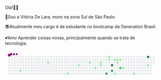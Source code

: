 Olá!🌈🌞

👩Sou a Vitória De Lara, moro na zona Sul de São Paulo.

📚Atualmente meu cargo é de estudante no bootcamp da Generation Brasil.

💕Amo Aprender coisas novas, principalmente quando se trata de tecnologia.




  
  
  
  
<svg viewBox="-16 -32 880 192" width="880" height="192" xmlns="http://www.w3.org/2000/svg"><style>@keyframes c0{5.4%{fill:var(--c1)}5.42%,to{fill:var(--ce)}}@keyframes c1{12.42%{fill:var(--c1)}12.44%,to{fill:var(--ce)}}@keyframes c2{18.37%{fill:var(--c1)}18.39%,to{fill:var(--ce)}}@keyframes c3{22.15%{fill:var(--c1)}22.17%,to{fill:var(--ce)}}@keyframes c4{24.85%{fill:var(--c1)}24.87%,to{fill:var(--ce)}}@keyframes c5{29.18%{fill:var(--c1)}29.2%,to{fill:var(--ce)}}@keyframes c6{27.02%{fill:var(--c1)}27.04%,to{fill:var(--ce)}}@keyframes c7{27.56%{fill:var(--c1)}27.58%,to{fill:var(--ce)}}@keyframes c8{60.53%{fill:var(--c3)}60.55%,to{fill:var(--ce)}}@keyframes c9{34.04%{fill:var(--c1)}34.06%,to{fill:var(--ce)}}@keyframes ca{33.5%{fill:var(--c1)}33.52%,to{fill:var(--ce)}}@keyframes cb{63.23%{fill:var(--c4)}63.25%,to{fill:var(--ce)}}@keyframes cc{58.91%{fill:var(--c3)}58.93%,to{fill:var(--ce)}}@keyframes cd{35.67%{fill:var(--c1)}35.69%,to{fill:var(--ce)}}@keyframes ce{42.69%{fill:var(--c1)}42.71%,to{fill:var(--ce)}}@keyframes cf{36.21%{fill:var(--c1)}36.23%,to{fill:var(--ce)}}@keyframes cg{37.83%{fill:var(--c1)}37.85%,to{fill:var(--ce)}}@keyframes ch{36.75%{fill:var(--c1)}36.77%,to{fill:var(--ce)}}@keyframes ci{56.75%{fill:var(--c2)}56.77%,to{fill:var(--ce)}}@keyframes cj{39.99%{fill:var(--c1)}40.01%,to{fill:var(--ce)}}@keyframes ck{46.48%{fill:var(--c1)}46.5%,to{fill:var(--ce)}}@keyframes cl{71.88%{fill:var(--c4)}71.9%,to{fill:var(--ce)}}@keyframes cm{50.8%{fill:var(--c1)}50.82%,to{fill:var(--ce)}}@keyframes u0{5.4%{transform:scale(0,1)}12.42%,5.42%{transform:scale(.06,1)}12.44%,18.37%{transform:scale(.11,1)}18.39%,22.15%{transform:scale(.17,1)}22.17%,24.85%{transform:scale(.22,1)}24.87%,27.02%{transform:scale(.28,1)}27.04%,27.56%{transform:scale(.33,1)}27.58%,29.18%{transform:scale(.39,1)}29.2%,33.5%{transform:scale(.44,1)}33.52%,34.04%{transform:scale(.5,1)}34.06%,35.67%{transform:scale(.56,1)}35.69%,36.21%{transform:scale(.61,1)}36.23%,36.75%{transform:scale(.67,1)}36.77%,37.83%{transform:scale(.72,1)}37.85%,39.99%{transform:scale(.78,1)}40.01%,42.69%{transform:scale(.83,1)}42.71%,46.48%{transform:scale(.89,1)}46.5%,50.8%{transform:scale(.94,1)}50.82%,to{transform:scale(1,1)}}@keyframes u1{56.75%{transform:scale(0,1)}56.77%,to{transform:scale(1,1)}}@keyframes u2{58.91%{transform:scale(0,1)}58.93%,60.53%{transform:scale(.5,1)}60.55%,to{transform:scale(1,1)}}@keyframes u3{63.23%{transform:scale(0,1)}63.25%,71.88%{transform:scale(.5,1)}71.9%,to{transform:scale(1,1)}}@keyframes s0{0%,99.46%{transform:translate(0,-16px)}.54%{transform:translate(0,0)}2.7%{transform:translate(64px,0)}5.41%{transform:translate(64px,80px)}10.81%{transform:translate(224px,80px)}12.43%{transform:translate(224px,32px)}16.22%{transform:translate(336px,32px)}18.38%{transform:translate(336px,96px)}20.54%{transform:translate(400px,96px)}22.16%{transform:translate(400px,48px)}24.32%{transform:translate(464px,48px)}24.86%{transform:translate(464px,32px)}27.03%{transform:translate(528px,32px)}27.57%{transform:translate(528px,48px)}28.65%{transform:translate(496px,48px)}29.19%{transform:translate(496px,64px)}31.89%{transform:translate(576px,64px)}34.05%{transform:translate(576px,0)}35.14%{transform:translate(608px,0)}35.68%{transform:translate(608px,16px)}36.76%{transform:translate(640px,16px)}37.3%{transform:translate(640px,32px)}37.84%{transform:translate(624px,32px)}38.38%{transform:translate(624px,48px)}39.46%{transform:translate(656px,48px)}40.54%{transform:translate(656px,80px)}42.16%{transform:translate(608px,80px)}42.7%{transform:translate(608px,96px)}49.19%{transform:translate(800px,96px)}50.81%,70.27%{transform:translate(800px,48px)}56.22%{transform:translate(640px,48px)}56.76%{transform:translate(640px,64px)}58.38%{transform:translate(592px,64px)}58.92%{transform:translate(592px,80px)}60%{transform:translate(560px,80px)}60.54%{transform:translate(560px,96px)}61.62%{transform:translate(592px,96px)}63.24%{transform:translate(592px,48px)}71.89%{transform:translate(800px,0)}95.68%{transform:translate(96px,0)}96.22%{transform:translate(96px,-16px)}}@keyframes s1{0%,99.46%{transform:translate(16px,-16px)}.54%{transform:translate(0,-16px)}1.08%{transform:translate(0,0)}3.24%{transform:translate(64px,0)}5.95%{transform:translate(64px,80px)}11.35%{transform:translate(224px,80px)}12.97%{transform:translate(224px,32px)}16.76%{transform:translate(336px,32px)}18.92%{transform:translate(336px,96px)}21.08%{transform:translate(400px,96px)}22.7%{transform:translate(400px,48px)}24.86%{transform:translate(464px,48px)}25.41%{transform:translate(464px,32px)}27.57%{transform:translate(528px,32px)}28.11%{transform:translate(528px,48px)}29.19%{transform:translate(496px,48px)}29.73%{transform:translate(496px,64px)}32.43%{transform:translate(576px,64px)}34.59%{transform:translate(576px,0)}35.68%{transform:translate(608px,0)}36.22%{transform:translate(608px,16px)}37.3%{transform:translate(640px,16px)}37.84%{transform:translate(640px,32px)}38.38%{transform:translate(624px,32px)}38.92%{transform:translate(624px,48px)}40%{transform:translate(656px,48px)}41.08%{transform:translate(656px,80px)}42.7%{transform:translate(608px,80px)}43.24%{transform:translate(608px,96px)}49.73%{transform:translate(800px,96px)}51.35%,70.81%{transform:translate(800px,48px)}56.76%{transform:translate(640px,48px)}57.3%{transform:translate(640px,64px)}58.92%{transform:translate(592px,64px)}59.46%{transform:translate(592px,80px)}60.54%{transform:translate(560px,80px)}61.08%{transform:translate(560px,96px)}62.16%{transform:translate(592px,96px)}63.78%{transform:translate(592px,48px)}72.43%{transform:translate(800px,0)}96.22%{transform:translate(96px,0)}96.76%{transform:translate(96px,-16px)}}@keyframes s2{0%,99.46%{transform:translate(32px,-16px)}1.08%{transform:translate(0,-16px)}1.62%{transform:translate(0,0)}3.78%{transform:translate(64px,0)}6.49%{transform:translate(64px,80px)}11.89%{transform:translate(224px,80px)}13.51%{transform:translate(224px,32px)}17.3%{transform:translate(336px,32px)}19.46%{transform:translate(336px,96px)}21.62%{transform:translate(400px,96px)}23.24%{transform:translate(400px,48px)}25.41%{transform:translate(464px,48px)}25.95%{transform:translate(464px,32px)}28.11%{transform:translate(528px,32px)}28.65%{transform:translate(528px,48px)}29.73%{transform:translate(496px,48px)}30.27%{transform:translate(496px,64px)}32.97%{transform:translate(576px,64px)}35.14%{transform:translate(576px,0)}36.22%{transform:translate(608px,0)}36.76%{transform:translate(608px,16px)}37.84%{transform:translate(640px,16px)}38.38%{transform:translate(640px,32px)}38.92%{transform:translate(624px,32px)}39.46%{transform:translate(624px,48px)}40.54%{transform:translate(656px,48px)}41.62%{transform:translate(656px,80px)}43.24%{transform:translate(608px,80px)}43.78%{transform:translate(608px,96px)}50.27%{transform:translate(800px,96px)}51.89%,71.35%{transform:translate(800px,48px)}57.3%{transform:translate(640px,48px)}57.84%{transform:translate(640px,64px)}59.46%{transform:translate(592px,64px)}60%{transform:translate(592px,80px)}61.08%{transform:translate(560px,80px)}61.62%{transform:translate(560px,96px)}62.7%{transform:translate(592px,96px)}64.32%{transform:translate(592px,48px)}72.97%{transform:translate(800px,0)}96.76%{transform:translate(96px,0)}97.3%{transform:translate(96px,-16px)}}@keyframes s3{0%,99.46%{transform:translate(48px,-16px)}1.62%{transform:translate(0,-16px)}2.16%{transform:translate(0,0)}4.32%{transform:translate(64px,0)}7.03%{transform:translate(64px,80px)}12.43%{transform:translate(224px,80px)}14.05%{transform:translate(224px,32px)}17.84%{transform:translate(336px,32px)}20%{transform:translate(336px,96px)}22.16%{transform:translate(400px,96px)}23.78%{transform:translate(400px,48px)}25.95%{transform:translate(464px,48px)}26.49%{transform:translate(464px,32px)}28.65%{transform:translate(528px,32px)}29.19%{transform:translate(528px,48px)}30.27%{transform:translate(496px,48px)}30.81%{transform:translate(496px,64px)}33.51%{transform:translate(576px,64px)}35.68%{transform:translate(576px,0)}36.76%{transform:translate(608px,0)}37.3%{transform:translate(608px,16px)}38.38%{transform:translate(640px,16px)}38.92%{transform:translate(640px,32px)}39.46%{transform:translate(624px,32px)}40%{transform:translate(624px,48px)}41.08%{transform:translate(656px,48px)}42.16%{transform:translate(656px,80px)}43.78%{transform:translate(608px,80px)}44.32%{transform:translate(608px,96px)}50.81%{transform:translate(800px,96px)}52.43%,71.89%{transform:translate(800px,48px)}57.84%{transform:translate(640px,48px)}58.38%{transform:translate(640px,64px)}60%{transform:translate(592px,64px)}60.54%{transform:translate(592px,80px)}61.62%{transform:translate(560px,80px)}62.16%{transform:translate(560px,96px)}63.24%{transform:translate(592px,96px)}64.86%{transform:translate(592px,48px)}73.51%{transform:translate(800px,0)}97.3%{transform:translate(96px,0)}97.84%{transform:translate(96px,-16px)}}:root{--cb:#1b1f230a;--cs:purple;--ce:#ebedf0;--c0:#ebedf0;--c1:#9be9a8;--c2:#40c463;--c3:#30a14e;--c4:#216e39}@media (prefers-color-scheme:dark){:root{--cb:#1b1f230a;--cs:purple;--ce:#161b22;--c1:#01311f;--c2:#034525;--c3:#0f6d31;--c4:#00c647}}.c{shape-rendering:geometricPrecision;rx:2;ry:2;fill:var(--ce);stroke-width:1px;stroke:var(--cb);animation:none 18500ms linear infinite}.c.c0,.c.c1{fill:var(--c1);animation-name:c0}.c.c1{animation-name:c1}.c.c2,.c.c3,.c.c4{fill:var(--c1);animation-name:c2}.c.c3,.c.c4{animation-name:c3}.c.c4{animation-name:c4}.c.c5,.c.c6,.c.c7{fill:var(--c1);animation-name:c5}.c.c6,.c.c7{animation-name:c6}.c.c7{animation-name:c7}.c.c8{fill:var(--c3);animation-name:c8}.c.c9,.c.ca{fill:var(--c1);animation-name:c9}.c.ca{animation-name:ca}.c.cb{fill:var(--c4);animation-name:cb}.c.cc{fill:var(--c3);animation-name:cc}.c.cd,.c.ce{fill:var(--c1);animation-name:cd}.c.ce{animation-name:ce}.c.cf,.c.cg,.c.ch{fill:var(--c1);animation-name:cf}.c.cg,.c.ch{animation-name:cg}.c.ch{animation-name:ch}.c.ci{fill:var(--c2);animation-name:ci}.c.cj,.c.ck{fill:var(--c1);animation-name:cj}.c.ck{animation-name:ck}.c.cl{fill:var(--c4);animation-name:cl}.c.cm{fill:var(--c1);animation-name:cm}.s,.u{animation:none linear 18500ms infinite}.u,.u.u0{transform-origin:0 0}.u{transform:scale(0,1)}.u.u0{fill:var(--c1);animation-name:u0}.u.u1{fill:var(--c2);animation-name:u1;transform-origin:663.7px 0}.u.u2{fill:var(--c3);animation-name:u2;transform-origin:700.5px 0}.u.u3{fill:var(--c4);animation-name:u3;transform-origin:774.3px 0}.s{shape-rendering:geometricPrecision;fill:var(--cs)}.s.s0{transform:translate(0,-16px);animation-name:s0}.s.s1{transform:translate(16px,-16px);animation-name:s1}.s.s2{transform:translate(32px,-16px);animation-name:s2}.s.s3{transform:translate(48px,-16px);animation-name:s3}</style><rect class="c" x="2" y="2" width="12" height="12"/><rect class="c" x="2" y="18" width="12" height="12"/><rect class="c" x="2" y="34" width="12" height="12"/><rect class="c" x="2" y="50" width="12" height="12"/><rect class="c" x="2" y="66" width="12" height="12"/><rect class="c" x="2" y="82" width="12" height="12"/><rect class="c" x="2" y="98" width="12" height="12"/><rect class="c" x="18" y="2" width="12" height="12"/><rect class="c" x="18" y="18" width="12" height="12"/><rect class="c" x="18" y="34" width="12" height="12"/><rect class="c" x="18" y="50" width="12" height="12"/><rect class="c" x="18" y="66" width="12" height="12"/><rect class="c" x="18" y="82" width="12" height="12"/><rect class="c" x="18" y="98" width="12" height="12"/><rect class="c" x="34" y="2" width="12" height="12"/><rect class="c" x="34" y="18" width="12" height="12"/><rect class="c" x="34" y="34" width="12" height="12"/><rect class="c" x="34" y="50" width="12" height="12"/><rect class="c" x="34" y="66" width="12" height="12"/><rect class="c" x="34" y="82" width="12" height="12"/><rect class="c" x="34" y="98" width="12" height="12"/><rect class="c" x="50" y="2" width="12" height="12"/><rect class="c" x="50" y="18" width="12" height="12"/><rect class="c" x="50" y="34" width="12" height="12"/><rect class="c" x="50" y="50" width="12" height="12"/><rect class="c" x="50" y="66" width="12" height="12"/><rect class="c" x="50" y="82" width="12" height="12"/><rect class="c" x="50" y="98" width="12" height="12"/><rect class="c" x="66" y="2" width="12" height="12"/><rect class="c" x="66" y="18" width="12" height="12"/><rect class="c" x="66" y="34" width="12" height="12"/><rect class="c" x="66" y="50" width="12" height="12"/><rect class="c" x="66" y="66" width="12" height="12"/><rect class="c c0" x="66" y="82" width="12" height="12"/><rect class="c" x="66" y="98" width="12" height="12"/><rect class="c" x="82" y="2" width="12" height="12"/><rect class="c" x="82" y="18" width="12" height="12"/><rect class="c" x="82" y="34" width="12" height="12"/><rect class="c" x="82" y="50" width="12" height="12"/><rect class="c" x="82" y="66" width="12" height="12"/><rect class="c" x="82" y="82" width="12" height="12"/><rect class="c" x="82" y="98" width="12" height="12"/><rect class="c" x="98" y="2" width="12" height="12"/><rect class="c" x="98" y="18" width="12" height="12"/><rect class="c" x="98" y="34" width="12" height="12"/><rect class="c" x="98" y="50" width="12" height="12"/><rect class="c" x="98" y="66" width="12" height="12"/><rect class="c" x="98" y="82" width="12" height="12"/><rect class="c" x="98" y="98" width="12" height="12"/><rect class="c" x="114" y="2" width="12" height="12"/><rect class="c" x="114" y="18" width="12" height="12"/><rect class="c" x="114" y="34" width="12" height="12"/><rect class="c" x="114" y="50" width="12" height="12"/><rect class="c" x="114" y="66" width="12" height="12"/><rect class="c" x="114" y="82" width="12" height="12"/><rect class="c" x="114" y="98" width="12" height="12"/><rect class="c" x="130" y="2" width="12" height="12"/><rect class="c" x="130" y="18" width="12" height="12"/><rect class="c" x="130" y="34" width="12" height="12"/><rect class="c" x="130" y="50" width="12" height="12"/><rect class="c" x="130" y="66" width="12" height="12"/><rect class="c" x="130" y="82" width="12" height="12"/><rect class="c" x="130" y="98" width="12" height="12"/><rect class="c" x="146" y="2" width="12" height="12"/><rect class="c" x="146" y="18" width="12" height="12"/><rect class="c" x="146" y="34" width="12" height="12"/><rect class="c" x="146" y="50" width="12" height="12"/><rect class="c" x="146" y="66" width="12" height="12"/><rect class="c" x="146" y="82" width="12" height="12"/><rect class="c" x="146" y="98" width="12" height="12"/><rect class="c" x="162" y="2" width="12" height="12"/><rect class="c" x="162" y="18" width="12" height="12"/><rect class="c" x="162" y="34" width="12" height="12"/><rect class="c" x="162" y="50" width="12" height="12"/><rect class="c" x="162" y="66" width="12" height="12"/><rect class="c" x="162" y="82" width="12" height="12"/><rect class="c" x="162" y="98" width="12" height="12"/><rect class="c" x="178" y="2" width="12" height="12"/><rect class="c" x="178" y="18" width="12" height="12"/><rect class="c" x="178" y="34" width="12" height="12"/><rect class="c" x="178" y="50" width="12" height="12"/><rect class="c" x="178" y="66" width="12" height="12"/><rect class="c" x="178" y="82" width="12" height="12"/><rect class="c" x="178" y="98" width="12" height="12"/><rect class="c" x="194" y="2" width="12" height="12"/><rect class="c" x="194" y="18" width="12" height="12"/><rect class="c" x="194" y="34" width="12" height="12"/><rect class="c" x="194" y="50" width="12" height="12"/><rect class="c" x="194" y="66" width="12" height="12"/><rect class="c" x="194" y="82" width="12" height="12"/><rect class="c" x="194" y="98" width="12" height="12"/><rect class="c" x="210" y="2" width="12" height="12"/><rect class="c" x="210" y="18" width="12" height="12"/><rect class="c" x="210" y="34" width="12" height="12"/><rect class="c" x="210" y="50" width="12" height="12"/><rect class="c" x="210" y="66" width="12" height="12"/><rect class="c" x="210" y="82" width="12" height="12"/><rect class="c" x="210" y="98" width="12" height="12"/><rect class="c" x="226" y="2" width="12" height="12"/><rect class="c" x="226" y="18" width="12" height="12"/><rect class="c c1" x="226" y="34" width="12" height="12"/><rect class="c" x="226" y="50" width="12" height="12"/><rect class="c" x="226" y="66" width="12" height="12"/><rect class="c" x="226" y="82" width="12" height="12"/><rect class="c" x="226" y="98" width="12" height="12"/><rect class="c" x="242" y="2" width="12" height="12"/><rect class="c" x="242" y="18" width="12" height="12"/><rect class="c" x="242" y="34" width="12" height="12"/><rect class="c" x="242" y="50" width="12" height="12"/><rect class="c" x="242" y="66" width="12" height="12"/><rect class="c" x="242" y="82" width="12" height="12"/><rect class="c" x="242" y="98" width="12" height="12"/><rect class="c" x="258" y="2" width="12" height="12"/><rect class="c" x="258" y="18" width="12" height="12"/><rect class="c" x="258" y="34" width="12" height="12"/><rect class="c" x="258" y="50" width="12" height="12"/><rect class="c" x="258" y="66" width="12" height="12"/><rect class="c" x="258" y="82" width="12" height="12"/><rect class="c" x="258" y="98" width="12" height="12"/><rect class="c" x="274" y="2" width="12" height="12"/><rect class="c" x="274" y="18" width="12" height="12"/><rect class="c" x="274" y="34" width="12" height="12"/><rect class="c" x="274" y="50" width="12" height="12"/><rect class="c" x="274" y="66" width="12" height="12"/><rect class="c" x="274" y="82" width="12" height="12"/><rect class="c" x="274" y="98" width="12" height="12"/><rect class="c" x="290" y="2" width="12" height="12"/><rect class="c" x="290" y="18" width="12" height="12"/><rect class="c" x="290" y="34" width="12" height="12"/><rect class="c" x="290" y="50" width="12" height="12"/><rect class="c" x="290" y="66" width="12" height="12"/><rect class="c" x="290" y="82" width="12" height="12"/><rect class="c" x="290" y="98" width="12" height="12"/><rect class="c" x="306" y="2" width="12" height="12"/><rect class="c" x="306" y="18" width="12" height="12"/><rect class="c" x="306" y="34" width="12" height="12"/><rect class="c" x="306" y="50" width="12" height="12"/><rect class="c" x="306" y="66" width="12" height="12"/><rect class="c" x="306" y="82" width="12" height="12"/><rect class="c" x="306" y="98" width="12" height="12"/><rect class="c" x="322" y="2" width="12" height="12"/><rect class="c" x="322" y="18" width="12" height="12"/><rect class="c" x="322" y="34" width="12" height="12"/><rect class="c" x="322" y="50" width="12" height="12"/><rect class="c" x="322" y="66" width="12" height="12"/><rect class="c" x="322" y="82" width="12" height="12"/><rect class="c" x="322" y="98" width="12" height="12"/><rect class="c" x="338" y="2" width="12" height="12"/><rect class="c" x="338" y="18" width="12" height="12"/><rect class="c" x="338" y="34" width="12" height="12"/><rect class="c" x="338" y="50" width="12" height="12"/><rect class="c" x="338" y="66" width="12" height="12"/><rect class="c" x="338" y="82" width="12" height="12"/><rect class="c c2" x="338" y="98" width="12" height="12"/><rect class="c" x="354" y="2" width="12" height="12"/><rect class="c" x="354" y="18" width="12" height="12"/><rect class="c" x="354" y="34" width="12" height="12"/><rect class="c" x="354" y="50" width="12" height="12"/><rect class="c" x="354" y="66" width="12" height="12"/><rect class="c" x="354" y="82" width="12" height="12"/><rect class="c" x="354" y="98" width="12" height="12"/><rect class="c" x="370" y="2" width="12" height="12"/><rect class="c" x="370" y="18" width="12" height="12"/><rect class="c" x="370" y="34" width="12" height="12"/><rect class="c" x="370" y="50" width="12" height="12"/><rect class="c" x="370" y="66" width="12" height="12"/><rect class="c" x="370" y="82" width="12" height="12"/><rect class="c" x="370" y="98" width="12" height="12"/><rect class="c" x="386" y="2" width="12" height="12"/><rect class="c" x="386" y="18" width="12" height="12"/><rect class="c" x="386" y="34" width="12" height="12"/><rect class="c" x="386" y="50" width="12" height="12"/><rect class="c" x="386" y="66" width="12" height="12"/><rect class="c" x="386" y="82" width="12" height="12"/><rect class="c" x="386" y="98" width="12" height="12"/><rect class="c" x="402" y="2" width="12" height="12"/><rect class="c" x="402" y="18" width="12" height="12"/><rect class="c" x="402" y="34" width="12" height="12"/><rect class="c c3" x="402" y="50" width="12" height="12"/><rect class="c" x="402" y="66" width="12" height="12"/><rect class="c" x="402" y="82" width="12" height="12"/><rect class="c" x="402" y="98" width="12" height="12"/><rect class="c" x="418" y="2" width="12" height="12"/><rect class="c" x="418" y="18" width="12" height="12"/><rect class="c" x="418" y="34" width="12" height="12"/><rect class="c" x="418" y="50" width="12" height="12"/><rect class="c" x="418" y="66" width="12" height="12"/><rect class="c" x="418" y="82" width="12" height="12"/><rect class="c" x="418" y="98" width="12" height="12"/><rect class="c" x="434" y="2" width="12" height="12"/><rect class="c" x="434" y="18" width="12" height="12"/><rect class="c" x="434" y="34" width="12" height="12"/><rect class="c" x="434" y="50" width="12" height="12"/><rect class="c" x="434" y="66" width="12" height="12"/><rect class="c" x="434" y="82" width="12" height="12"/><rect class="c" x="434" y="98" width="12" height="12"/><rect class="c" x="450" y="2" width="12" height="12"/><rect class="c" x="450" y="18" width="12" height="12"/><rect class="c" x="450" y="34" width="12" height="12"/><rect class="c" x="450" y="50" width="12" height="12"/><rect class="c" x="450" y="66" width="12" height="12"/><rect class="c" x="450" y="82" width="12" height="12"/><rect class="c" x="450" y="98" width="12" height="12"/><rect class="c" x="466" y="2" width="12" height="12"/><rect class="c" x="466" y="18" width="12" height="12"/><rect class="c c4" x="466" y="34" width="12" height="12"/><rect class="c" x="466" y="50" width="12" height="12"/><rect class="c" x="466" y="66" width="12" height="12"/><rect class="c" x="466" y="82" width="12" height="12"/><rect class="c" x="466" y="98" width="12" height="12"/><rect class="c" x="482" y="2" width="12" height="12"/><rect class="c" x="482" y="18" width="12" height="12"/><rect class="c" x="482" y="34" width="12" height="12"/><rect class="c" x="482" y="50" width="12" height="12"/><rect class="c" x="482" y="66" width="12" height="12"/><rect class="c" x="482" y="82" width="12" height="12"/><rect class="c" x="482" y="98" width="12" height="12"/><rect class="c" x="498" y="2" width="12" height="12"/><rect class="c" x="498" y="18" width="12" height="12"/><rect class="c" x="498" y="34" width="12" height="12"/><rect class="c" x="498" y="50" width="12" height="12"/><rect class="c c5" x="498" y="66" width="12" height="12"/><rect class="c" x="498" y="82" width="12" height="12"/><rect class="c" x="498" y="98" width="12" height="12"/><rect class="c" x="514" y="2" width="12" height="12"/><rect class="c" x="514" y="18" width="12" height="12"/><rect class="c" x="514" y="34" width="12" height="12"/><rect class="c" x="514" y="50" width="12" height="12"/><rect class="c" x="514" y="66" width="12" height="12"/><rect class="c" x="514" y="82" width="12" height="12"/><rect class="c" x="514" y="98" width="12" height="12"/><rect class="c" x="530" y="2" width="12" height="12"/><rect class="c" x="530" y="18" width="12" height="12"/><rect class="c c6" x="530" y="34" width="12" height="12"/><rect class="c c7" x="530" y="50" width="12" height="12"/><rect class="c" x="530" y="66" width="12" height="12"/><rect class="c" x="530" y="82" width="12" height="12"/><rect class="c" x="530" y="98" width="12" height="12"/><rect class="c" x="546" y="2" width="12" height="12"/><rect class="c" x="546" y="18" width="12" height="12"/><rect class="c" x="546" y="34" width="12" height="12"/><rect class="c" x="546" y="50" width="12" height="12"/><rect class="c" x="546" y="66" width="12" height="12"/><rect class="c" x="546" y="82" width="12" height="12"/><rect class="c" x="546" y="98" width="12" height="12"/><rect class="c" x="562" y="2" width="12" height="12"/><rect class="c" x="562" y="18" width="12" height="12"/><rect class="c" x="562" y="34" width="12" height="12"/><rect class="c" x="562" y="50" width="12" height="12"/><rect class="c" x="562" y="66" width="12" height="12"/><rect class="c" x="562" y="82" width="12" height="12"/><rect class="c c8" x="562" y="98" width="12" height="12"/><rect class="c c9" x="578" y="2" width="12" height="12"/><rect class="c ca" x="578" y="18" width="12" height="12"/><rect class="c" x="578" y="34" width="12" height="12"/><rect class="c" x="578" y="50" width="12" height="12"/><rect class="c" x="578" y="66" width="12" height="12"/><rect class="c" x="578" y="82" width="12" height="12"/><rect class="c" x="578" y="98" width="12" height="12"/><rect class="c" x="594" y="2" width="12" height="12"/><rect class="c" x="594" y="18" width="12" height="12"/><rect class="c" x="594" y="34" width="12" height="12"/><rect class="c cb" x="594" y="50" width="12" height="12"/><rect class="c" x="594" y="66" width="12" height="12"/><rect class="c cc" x="594" y="82" width="12" height="12"/><rect class="c" x="594" y="98" width="12" height="12"/><rect class="c" x="610" y="2" width="12" height="12"/><rect class="c cd" x="610" y="18" width="12" height="12"/><rect class="c" x="610" y="34" width="12" height="12"/><rect class="c" x="610" y="50" width="12" height="12"/><rect class="c" x="610" y="66" width="12" height="12"/><rect class="c" x="610" y="82" width="12" height="12"/><rect class="c ce" x="610" y="98" width="12" height="12"/><rect class="c" x="626" y="2" width="12" height="12"/><rect class="c cf" x="626" y="18" width="12" height="12"/><rect class="c cg" x="626" y="34" width="12" height="12"/><rect class="c" x="626" y="50" width="12" height="12"/><rect class="c" x="626" y="66" width="12" height="12"/><rect class="c" x="626" y="82" width="12" height="12"/><rect class="c" x="626" y="98" width="12" height="12"/><rect class="c" x="642" y="2" width="12" height="12"/><rect class="c ch" x="642" y="18" width="12" height="12"/><rect class="c" x="642" y="34" width="12" height="12"/><rect class="c" x="642" y="50" width="12" height="12"/><rect class="c ci" x="642" y="66" width="12" height="12"/><rect class="c" x="642" y="82" width="12" height="12"/><rect class="c" x="642" y="98" width="12" height="12"/><rect class="c" x="658" y="2" width="12" height="12"/><rect class="c" x="658" y="18" width="12" height="12"/><rect class="c" x="658" y="34" width="12" height="12"/><rect class="c" x="658" y="50" width="12" height="12"/><rect class="c cj" x="658" y="66" width="12" height="12"/><rect class="c" x="658" y="82" width="12" height="12"/><rect class="c" x="658" y="98" width="12" height="12"/><rect class="c" x="674" y="2" width="12" height="12"/><rect class="c" x="674" y="18" width="12" height="12"/><rect class="c" x="674" y="34" width="12" height="12"/><rect class="c" x="674" y="50" width="12" height="12"/><rect class="c" x="674" y="66" width="12" height="12"/><rect class="c" x="674" y="82" width="12" height="12"/><rect class="c" x="674" y="98" width="12" height="12"/><rect class="c" x="690" y="2" width="12" height="12"/><rect class="c" x="690" y="18" width="12" height="12"/><rect class="c" x="690" y="34" width="12" height="12"/><rect class="c" x="690" y="50" width="12" height="12"/><rect class="c" x="690" y="66" width="12" height="12"/><rect class="c" x="690" y="82" width="12" height="12"/><rect class="c" x="690" y="98" width="12" height="12"/><rect class="c" x="706" y="2" width="12" height="12"/><rect class="c" x="706" y="18" width="12" height="12"/><rect class="c" x="706" y="34" width="12" height="12"/><rect class="c" x="706" y="50" width="12" height="12"/><rect class="c" x="706" y="66" width="12" height="12"/><rect class="c" x="706" y="82" width="12" height="12"/><rect class="c" x="706" y="98" width="12" height="12"/><rect class="c" x="722" y="2" width="12" height="12"/><rect class="c" x="722" y="18" width="12" height="12"/><rect class="c" x="722" y="34" width="12" height="12"/><rect class="c" x="722" y="50" width="12" height="12"/><rect class="c" x="722" y="66" width="12" height="12"/><rect class="c" x="722" y="82" width="12" height="12"/><rect class="c ck" x="722" y="98" width="12" height="12"/><rect class="c" x="738" y="2" width="12" height="12"/><rect class="c" x="738" y="18" width="12" height="12"/><rect class="c" x="738" y="34" width="12" height="12"/><rect class="c" x="738" y="50" width="12" height="12"/><rect class="c" x="738" y="66" width="12" height="12"/><rect class="c" x="738" y="82" width="12" height="12"/><rect class="c" x="738" y="98" width="12" height="12"/><rect class="c" x="754" y="2" width="12" height="12"/><rect class="c" x="754" y="18" width="12" height="12"/><rect class="c" x="754" y="34" width="12" height="12"/><rect class="c" x="754" y="50" width="12" height="12"/><rect class="c" x="754" y="66" width="12" height="12"/><rect class="c" x="754" y="82" width="12" height="12"/><rect class="c" x="754" y="98" width="12" height="12"/><rect class="c" x="770" y="2" width="12" height="12"/><rect class="c" x="770" y="18" width="12" height="12"/><rect class="c" x="770" y="34" width="12" height="12"/><rect class="c" x="770" y="50" width="12" height="12"/><rect class="c" x="770" y="66" width="12" height="12"/><rect class="c" x="770" y="82" width="12" height="12"/><rect class="c" x="770" y="98" width="12" height="12"/><rect class="c" x="786" y="2" width="12" height="12"/><rect class="c" x="786" y="18" width="12" height="12"/><rect class="c" x="786" y="34" width="12" height="12"/><rect class="c" x="786" y="50" width="12" height="12"/><rect class="c" x="786" y="66" width="12" height="12"/><rect class="c" x="786" y="82" width="12" height="12"/><rect class="c" x="786" y="98" width="12" height="12"/><rect class="c cl" x="802" y="2" width="12" height="12"/><rect class="c" x="802" y="18" width="12" height="12"/><rect class="c" x="802" y="34" width="12" height="12"/><rect class="c cm" x="802" y="50" width="12" height="12"/><rect class="c" x="802" y="66" width="12" height="12"/><rect class="c" x="802" y="82" width="12" height="12"/><rect class="c" x="802" y="98" width="12" height="12"/><rect class="c" x="818" y="2" width="12" height="12"/><rect class="c" x="818" y="18" width="12" height="12"/><rect class="c" x="818" y="34" width="12" height="12"/><rect class="c" x="818" y="50" width="12" height="12"/><rect class="c" x="818" y="66" width="12" height="12"/><rect class="c" x="818" y="82" width="12" height="12"/><rect class="c" x="818" y="98" width="12" height="12"/><rect class="c" x="834" y="2" width="12" height="12"/><rect class="c" x="834" y="18" width="12" height="12"/><rect class="c" x="834" y="34" width="12" height="12"/><rect class="u u0" height="12" width="664.3" x="0.0" y="144"/><rect class="u u1" height="12" width="37.5" x="663.7" y="144"/><rect class="u u2" height="12" width="74.3" x="700.5" y="144"/><rect class="u u3" height="12" width="74.3" x="774.3" y="144"/><rect class="s s0" x="0.8" y="0.8" width="14.4" height="14.4" rx="4.5" ry="4.5"/><rect class="s s1" x="1.8" y="1.8" width="12.3" height="12.3" rx="4.1" ry="4.1"/><rect class="s s2" x="2.6" y="2.6" width="10.8" height="10.8" rx="3.6" ry="3.6"/><rect class="s s3" x="3.0" y="3.0" width="9.9" height="9.9" rx="3.3" ry="3.3"/></svg>
